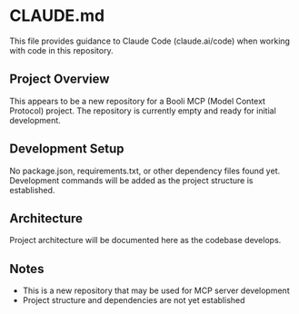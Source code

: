 # CLAUDE.md

This file provides guidance to Claude Code (claude.ai/code) when working with code in this repository.

## Project Overview

This appears to be a new repository for a Booli MCP (Model Context Protocol) project. The repository is currently empty and ready for initial development.

## Development Setup

No package.json, requirements.txt, or other dependency files found yet. Development commands will be added as the project structure is established.

## Architecture

Project architecture will be documented here as the codebase develops.

## Notes

- This is a new repository that may be used for MCP server development
- Project structure and dependencies are not yet established